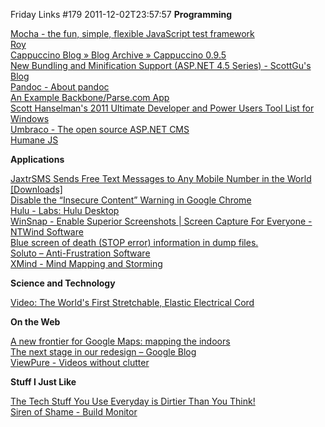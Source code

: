 Friday Links #179
2011-12-02T23:57:57
**Programming**

[Mocha - the fun, simple, flexible JavaScript test framework](http://visionmedia.github.com/mocha/)   
[Roy](http://roy.brianmckenna.org/)   
[Cappuccino Blog » Blog Archive » Cappuccino 0.9.5](http://cappuccino.org/discuss/2011/11/16/cappuccino-0-9-5/)   
[New Bundling and Minification Support (ASP.NET 4.5 Series) - ScottGu's Blog](http://weblogs.asp.net/scottgu/archive/2011/11/27/new-bundling-and-minification-support-asp-net-4-5-series.aspx)   
[Pandoc - About pandoc](http://johnmacfarlane.net/pandoc/)   
[An Example Backbone/Parse.com App](http://feedproxy.google.com/~r/genisio/~3/k0MqcxDcVBI/)   
[Scott Hanselman's 2011 Ultimate Developer and Power Users Tool List for Windows](http://feedproxy.google.com/~r/ScottHanselman/~3/9LH-J8vPjOI/ScottHanselmans2011UltimateDeveloperAndPowerUsersToolListForWindows.aspx)   
[Umbraco - The open source ASP.NET CMS](http://umbraco.com/)   
[Humane JS](http://wavded.github.com/humane-js/)   


**Applications**

[JaxtrSMS Sends Free Text Messages to Any Mobile Number in the World [Downloads]](http://feeds.gawker.com/~r/lifehacker/full/~3/oHF2C-xU-Ic/jaxtrsms-sends-free-text-messages-to-any-mobile-number-in-the-world)   
[Disable the “Insecure Content” Warning in Google Chrome](http://www.labnol.org/software/disable-insecure-content-in-google-chrome/20501/)   
[Hulu - Labs: Hulu Desktop](http://www.hulu.com/labs/hulu-desktop)   
[WinSnap - Enable Superior Screenshots | Screen Capture For Everyone - NTWind Software](http://www.ntwind.com/software/winsnap.html)   
[Blue screen of death (STOP error) information in dump files.](http://www.nirsoft.net/utils/blue_screen_view.html)   
[Soluto – Anti-Frustration Software](http://www.soluto.com/)   
[XMind - Mind Mapping and Storming](http://www.xmind.net/)

**Science and Technology**

[Video: The World's First Stretchable, Elastic Electrical Cord](http://www.popsci.com/technology/article/2011-12/video-worlds-first-stretchable-elastic-electrical-cord)

**On the Web**

[A new frontier for Google Maps: mapping the indoors](http://feedproxy.google.com/~r/blogspot/MKuf/~3/3EibZj0A9aA/new-frontier-for-google-maps-mapping.html)   
[The next stage in our redesign – Google Blog](http://feedproxy.google.com/~r/blogspot/MKuf/~3/5gq_1uL4xqo/next-stage-in-our-redesign.html)   
[ViewPure - Videos without clutter](http://viewpure.com/)

**Stuff I Just Like**

[The Tech Stuff You Use Everyday is Dirtier Than You Think!](http://www.labnol.org/gadgets/clean-dirty-gadgets/20498/)   
[Siren of Shame - Build Monitor](http://www.sirenofshame.com/Default)
